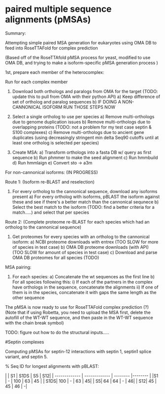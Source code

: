 # paired multiple sequence alignments (pMSAs)

Summary: 

Attempting simple paired MSA generation for eukaryotes using OMA DB to feed into RoseTTAFold for complex prediction 

(Based off of the RoseTTAfold pMSA process for yeast, modified to use OMA DB, and trying to make a isoform-specific pMSA generation process ) 

1st, prepare each member of the heterocomplex: 


Run for each complex member 

1) Download both orthologs and paralogs from OMA for the target (TODO: update this to pull from OMA with their python API)
  a) Keep difference of set of ortholog and paralog sequences 
  b) IF DOING A NON-CANNONICAL ISOFORM RUN THOSE STEPS NOW
3) Select a single ortholog to use per species
  a) Remove multi-orthologs due to genome duplication issues 
  b) Remove multi-orthologs due to overlapping proteins (TODO: not a problem for my test case septin & S100 complexes) 
  c) Remove multi-orthologs due to ancient gene duplicates (using decreasingly stringent min delta  Seq90 cutoffs until at least one ortholog is selected per species) 
  
4) Create MSA: 
  a) Transform orthologs into a fasta DB w/ query as first sequence
  b) Run phmmer to make the seed alignment
  c) Run hmmbuild
  d) Run hmmlaign 
  e) Convert sto -> a3m 

 For non-cannonical isoforms: (IN PROGRESS) 

 Route 1: (Isoform re-BLAST and reselection)
 
 1) For every ortholog to the cannonical sequence, download any isoforms present 
  a) For every ortholog with isoforms, pBLAST the isoform against these and see if there's a better match than the cannonical sequnece 
  b) Select the best match to the isoform (TODO: find a better criteria for a match.....) and select that per species 
  
 Route 2: (Complete proteome re-BLAST for each species which had an ortholog to the cannonical sequence) 
 
 1) Get proteomes for every species with an ortholog to the cannonical isoform:
  a) NCBI proteome downloads with entrex (TOO SLOW for more of species in test case)
  b) OMA DB proteome downloads (with API) (TOO SLOW for amount of species in test case)
  c) Download and parse OMA DB proteomes for all species (TODO)


 MSA pairing:

 1) For each species: 
  a) Concatenate the wt sequences as the first line
  b) For all species following this: 
    i) If each of the partners in the complex have orthologs in the sequence, concatenate the alignments 
    ii) If one of them is in the species, concatenate it with gaps the same length as the other sequence 
    
 The pMSA is now ready to use for RoseTTAFold complex prediction (?) (Note that if using Robetta, you need to upload the MSA first, delete the autofill of the WT-WT sequence, and then paste in the WT-WT sequence with the chain break symbol) 
 
 TODO: figure out how to do the structural inputs.....
 
 #Septin complexes 
 
 Computing pMSAs for septin-12 interactions with septin 1, septin1 splice variant, and septin 5. 
 
 % Seq ID for longest alignments with pBLAST: 
 
| | S1 | S1DS | S5 | S12|
| ------------- | ------------- | -------- |-------- |
|S1 | - | 100 | 63 | 45 |
| S1DS| 100 | - | 63 | 45|
| S5| 64 | 64 | - | 46|
| S12| 45 | 45 | 46 | -|
  
